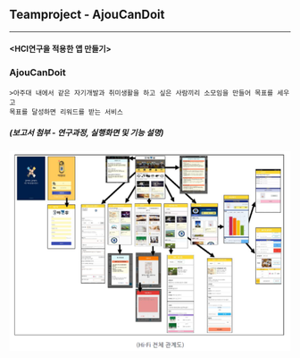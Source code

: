 ## Teamproject - AjouCanDoit
----------------------------------------------
#### <HCI연구을 적용한 앱 만들기>

### AjouCanDoit
    >아주대 내에서 같은 자기개발과 취미생활을 하고 싶은 사람끼리 소모임을 만들어 목표를 세우고 
    목표를 달성하면 리워드를 받는 서비스

##### (보고서 첨부 - 연구과정, 실행화면 및 기능 설명)

 ![hi-fi-rel](./hi-fi-rel.PNG)
    
